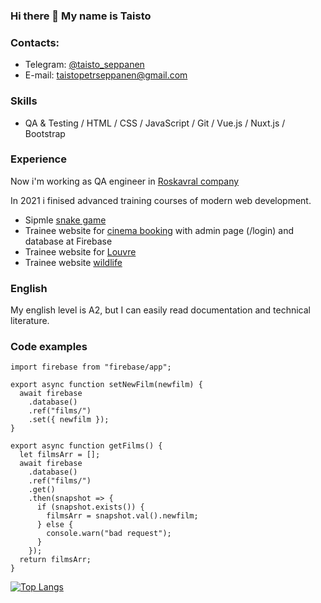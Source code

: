 ### Hi there 👋 My name is Taisto

### Contacts:

- Telegram: [@taisto_seppanen](https://t.me/taisto_seppanen "@taisto_seppanen")
- E-mail: taistopetrseppanen@gmail.com

### Skills

- QA & Testing / HTML / CSS / JavaScript / Git / Vue.js / Nuxt.js / Bootstrap

### Experience

Now i'm working as QA engineer in [Roskavral company](https://roskvartal.ru/o-kompanii)

In 2021 i finised advanced training courses of modern web development.
- Sipmle [snake game](https://taisto-seppanen.github.io/Snake/ "Snake Game")
- Trainee website for [cinema booking](https://cinimabooking.herokuapp.com/ "cinema booking") with admin page (/login) and database at Firebase
- Trainee website for [Louvre](https://rolling-scopes-school.github.io/taisto-seppanen-JSFEPRESCHOOL/museum/)
- Trainee website [wildlife](https://rolling-scopes-school.github.io/taisto-seppanen-JSFE2021Q1/wildlife/)


### English

My english level is A2, but I can easily read documentation and technical literature.

### Code examples

    import firebase from "firebase/app";

    export async function setNewFilm(newfilm) {
      await firebase
        .database()
        .ref("films/")
        .set({ newfilm });
    }

    export async function getFilms() {
      let filmsArr = [];
      await firebase
        .database()
        .ref("films/")
        .get()
        .then(snapshot => {
          if (snapshot.exists()) {
            filmsArr = snapshot.val().newfilm;
          } else {
            console.warn("bad request");
          }
        });
      return filmsArr;
    }


[![Top Langs](https://github-readme-stats.vercel.app/api/top-langs/?username=taisto-seppanen)](https://github.com/anuraghazra/github-readme-stats)

<!--
**taisto-seppanen/taisto-seppanen** is a ✨ _special_ ✨ repository because its `README.md` (this file) appears on your GitHub profile.

Here are some ideas to get you started:

- 🔭 I’m currently working on ...
- 🌱 I’m currently learning ...
- 👯 I’m looking to collaborate on ...
- 🤔 I’m looking for help with ...
- 💬 Ask me about ...
- 📫 How to reach me: ...
- 😄 Pronouns: ...
- ⚡ Fun fact: ...
-->
